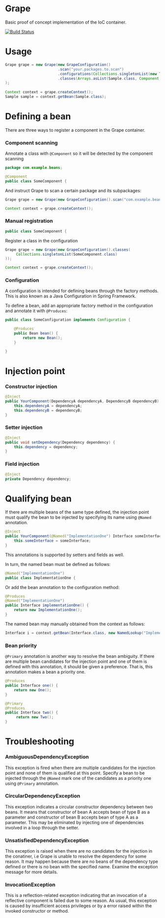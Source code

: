 # Grape

Basic proof of concept implementation of the IoC container.

[![Build Status](https://travis-ci.org/riguron/Grape.svg?branch=master)](https://travis-ci.org/riguron/Grape)

# Usage

```java
Grape grape = new Grape(new GrapeConfiguration()
                        .scan("your.packages.to.scan")
                        .configurations(Collections.singletonList(new TestConfiguration()))
                        .classes(Arrays.asList(Sample.class, Component.class))
);
                        
Context context = grape.createContext();
Sample sample = context.getBean(Sample.class);
```

# Defining a bean

There are three ways to register a component in the Grape container. 


### Component scanning

Annotate a class with ```@Component``` so it will be detected by the component scanning

```java
package com.example.beans;

@Component
public class SomeComponent {
```

And instruct Grape to scan a certain package and its subpackages:

```java
Grape grape = new Grape(new GrapeConfiguration().scan("com.example.beans"));

Context context = grape.createContext();
```

### Manual registration

```java
public class SomeComponent {
```

Register a class in the configuration

```java
Grape grape = new Grape(new GrapeConfiguration().classes(
     Collections.singletonList(SomeComponent.class)
));

Context context = grape.createContext();
```

### Configuration

A configuration is intended for defining beans through the factory methods. This is also known as a Java Configuration in Spring 
Framework. 

To define a bean, add an appropriate factory method in the configuration and annotate it with ```@Produces```:

```java
public class SomeConfiguration implements Configuration {

    @Produces
    public Bean bean() {
        return new Bean();
    }

}
```

# Injection point

### Constructor injection


```java
@Inject
public YourComponent(DependencyA dependencyA, DependencyB dependencyB) {
    this.dependencyA = dependencyA;
    this.dependencyB = dependencyB;
}
```    
   
### Setter injection

```java
@Inject
public void setDependency(Dependency dependency) {
    this.dependency = dependency;
}
```   

### Field injection

```java
@Inject
private Dependency dependency;
```  

# Qualifying bean

If there are multiple beans of the same type defined, the injection point must qualify the bean to be injected
by specifying its name using ```@Named``` annotation.

```java
@Inject
public YourComponent(@Named("ImplementationOne") Interface someInterface) {
    this.someInterface = someInterface;
}
```

This annotations is supported by setters and fields as well.

In turn, the named bean must be defined as follows:

```java
@Named("ImplementationOne")
public class ImplementationOne {
```

Or add the bean annotation to the configuration method:

```java
@Produces
@Named("ImplementationOne")
public Interface implementationOne() {
    return new ImplementationOne();
}
```

The named bean may manually obtained from the context as follows:

```java
Interface i = context.getBean(Interface.class, new NamedLookup("ImplementationOne"));
```

### Bean priority

```@Primary``` annotation is another way to resolve the bean ambiguity. If there are multiple bean candidates for the 
injection point and one of them is defined with this annotation, it should be given a preference. That is, this annotation
makes a bean a priority one.


```java
@Produces
public Interface one() {
    return new One();
}

@Primary
@Produces
public Interface two() {
     return new Two();
}
```

# Troubleshooting


### AmbiguousDependencyException

This exception is fired when there are multiple candidates for the injection point and none of them is
qualified at this point. Specify a bean to be injected through the ```@Named``` mark one of the candidates
as a priority one using ```@Primary``` annotation.

### CircularDependencyException

This exception indicates a circular constructor dependency between two beans. It means that constructor
of bean A accepts bean of type B as a parameter and constructor of bean B accepts bean of type A as a parameter.
This may be eliminated by injecting one of dependencies involved in a loop through the setter. 

### UnsatisfiedDependencyException

This exception is raised when there are no candidates for the injection in the conatiner, i.e Grape is unable
to resolve the dependency for some reason. It may happen because there are no beans of the dependency type
defined or there is no bean with the specified name. Examine the exception message for more details.

### InvocationException

This is a reflection-related exception indicating that an invocation of a reflective component is failed due to some 
reason. As usual, this exception is caused by insufficient access privileges or by a error raised within the invoked
constructor or method.
